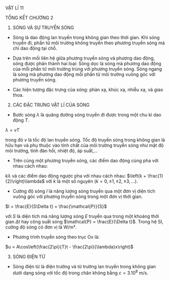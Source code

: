 VẬT LÍ 11

TỔNG KẾT CHƯƠNG 2

1. SÓNG VÀ SỰ TRUYỀN SÓNG

- Sóng là dao động lan truyền trong không gian theo thời gian. Khi sóng truyền đi, phần tử môi trường không truyền theo phương truyền sóng mà chỉ dao động tại chỗ.

- Dựa trên mối liên hệ giữa phương truyền sóng và phương dao động, sóng được phân thành hai loại: Sóng dọc là sóng mà phương dao động của mỗi phần tử môi trường trùng với phương truyền sóng. Sóng ngang là sóng mà phương dao động mỗi phần tử môi trường vuông góc với phương truyền sóng.

- Các hiện tượng đặc trưng của sóng: phản xạ, khúc xạ, nhiễu xạ, và giao thoa.

2. CÁC ĐẶC TRƯNG VẬT LÍ CỦA SÓNG

- Bước sóng $\lambda$ là quãng đường sóng truyền đi được trong một chu kì dao động $T$.

$\lambda = vT$

trong đó $v$ là tốc độ lan truyền sóng. Tốc độ truyền sóng trong không gian là hữu hạn và phụ thuộc vào tính chất của môi trường truyền sóng như mật độ môi trường, tính đàn hồi, nhiệt độ, áp suất,...

- Trên cùng một phương truyền sóng, các điểm dao động cùng pha với nhau cách nhau:

$k\lambda$ và các điểm dao động ngược pha với nhau cách nhau: $\left(k + \frac{1}{2}\right)\lambda$ với $k$ là một số nguyên $(k = 0, \pm1, \pm2, \pm3,...)$.

- Cường độ sóng $I$ là năng lượng sóng truyền qua một đơn vị diện tích vuông góc với phương truyền sóng trong một đơn vị thời gian.

$I = \frac{E}{S\Delta t} = \frac{\mathcal{P}}{S}$

với $S$ là diện tích mà năng lượng sóng $E$ truyền qua trong một khoảng thời gian $\Delta t$ hay công suất sóng $\mathcal{P} = \frac{E}{\Delta t}$. Trong hệ SI, cường độ sóng có đơn vị là W/m².

- Phương trình truyền sóng theo trục Ox là:

$u = A\cos\left(\frac{2\pi}{T}t - \frac{2\pi}{\lambda}x\right)$

3. SÓNG ĐIỆN TỪ

- Sóng điện từ là điện trường và từ trường lan truyền trong không gian dưới dạng sóng với tốc độ trong chân không bằng $c = 3.10^8$ m/s.